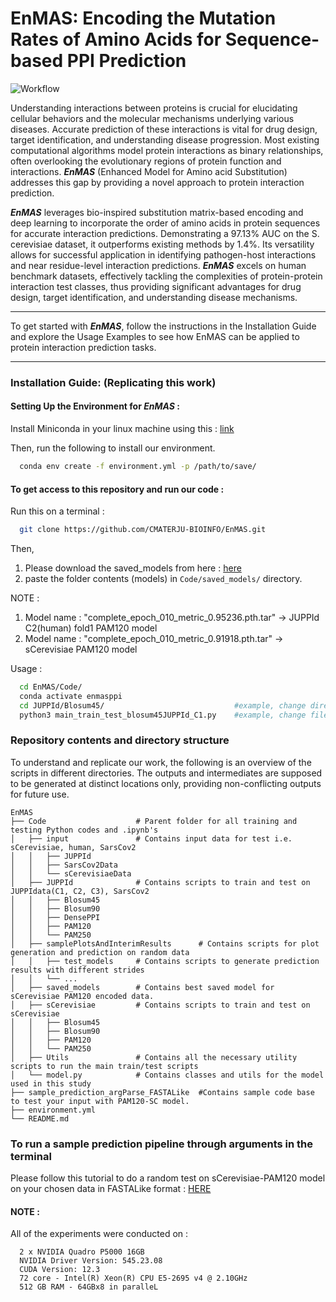 # EnMAS: Encoding the Mutation Rates of Amino Acids for Sequence-based PPI Prediction

![Workflow](https://github.com/CMATERJU-BIOINFO/EnMAS/assets/56863228/25884b58-f86d-4bc8-aee7-3b8537a01445)

Understanding interactions between proteins is crucial for elucidating cellular behaviors and the molecular mechanisms underlying various diseases. Accurate prediction of these interactions is vital for drug design, target identification, and understanding disease progression. Most existing computational algorithms model protein interactions as binary relationships, often overlooking the evolutionary regions of protein function and interactions. _**EnMAS**_ (Enhanced Model for Amino acid Substitution) addresses this gap by providing a novel approach to protein interaction prediction.

_**EnMAS**_ leverages bio-inspired substitution matrix-based encoding and deep learning to incorporate the order of amino acids in protein sequences for accurate interaction predictions. Demonstrating a 97.13% AUC on the S. cerevisiae dataset, it outperforms existing methods by 1.4%. Its versatility allows for successful application in identifying pathogen-host interactions and near residue-level interaction predictions. _**EnMAS**_ excels on human benchmark datasets, effectively tackling the complexities of protein-protein interaction test classes, thus providing significant advantages for drug design, target identification, and understanding disease mechanisms.

--------------------------------------------------------------------------------------------------------------------------------

To get started with _**EnMAS**_, follow the instructions in the Installation Guide and explore the Usage Examples to see how EnMAS can be applied to protein interaction prediction tasks.

--------------------------------------------------------------------------------------------------------------------------------

### Installation Guide: (Replicating this work)

#### Setting Up the Environment for _**EnMAS**_ :

Install Miniconda in your linux machine using this : [link](https://docs.conda.io/projects/conda/en/latest/user-guide/install/linux.html)

Then, run the following to install our environment.

```bash
  conda env create -f environment.yml -p /path/to/save/
```

#### To get access to this repository and run our code :
Run this on a terminal :
```bash
  git clone https://github.com/CMATERJU-BIOINFO/EnMAS.git
```

Then, 
1. Please download the saved_models from here : [here](https://drive.google.com/drive/folders/18aUtTZOvNRt4VWX-76RakvwcYJOvFSPn?usp=sharing)
2. paste the folder contents (models) in `Code/saved_models/` directory.

NOTE :
1. Model name : "complete_epoch_010_metric_0.95236.pth.tar" -> JUPPId C2(human) fold1 PAM120 model
2. Model name : "complete_epoch_010_metric_0.91918.pth.tar" -> sCerevisiae PAM120 model

Usage  :
```bash
  cd EnMAS/Code/
  conda activate enmasppi
  cd JUPPId/Blosum45/                             #example, change directory according to need
  python3 main_train_test_blosum45JUPPId_C1.py    #example, change filename according to need
```

### Repository contents and directory structure 

To understand and replicate our work, the following is an overview of the scripts in different directories. The outputs and intermediates are supposed to be generated at distinct locations only, providing non-conflicting outputs for future use.

```
EnMAS
├── Code                    # Parent folder for all training and testing Python codes and .ipynb's
│   ├── input               # Contains input data for test i.e. sCerevisiae, human, SarsCov2
│   │   ├── JUPPId
│   │   ├── SarsCov2Data
│   │   └── sCerevisiaeData
│   ├── JUPPId              # Contains scripts to train and test on JUPPIdata(C1, C2, C3), SarsCov2 
│   │   ├── Blosum45
│   │   ├── Blosum90
│   │   ├── DensePPI
│   │   ├── PAM120
│   │   └── PAM250
│   ├── samplePlotsAndInterimResults      # Contains scripts for plot generation and prediction on random data
│   │   ├── test_models     # Contains scripts to generate prediction results with different strides
│   │   └── ...
│   ├── saved_models        # Contains best saved model for sCerevisiae PAM120 encoded data. 
│   ├── sCerevisiae         # Contains scripts to train and test on sCerevisiae
│   │   ├── Blosum45
│   │   ├── Blosum90
│   │   ├── PAM120
│   │   └── PAM250
│   ├── Utils               # Contains all the necessary utility scripts to run the main train/test scripts
│   └── model.py            # Contains classes and utils for the model used in this study 
├── sample_prediction_argParse_FASTALike  #Contains sample code base to test your input with PAM120-SC model.
├── environment.yml
└── README.md
```

### To run a sample prediction pipeline through arguments in the terminal

Please follow this tutorial to do a random test on sCerevisiae-PAM120 model on your chosen data in FASTALike format : [HERE](sample_prediction_argParse_FASTALike/README.md#running-our-prediction-in-terminal-linux)

#### NOTE :

All of the experiments were conducted on :
```
  2 x NVIDIA Quadro P5000 16GB
  NVIDIA Driver Version: 545.23.08    
  CUDA Version: 12.3 
  72 core - Intel(R) Xeon(R) CPU E5-2695 v4 @ 2.10GHz
  512 GB RAM - 64GBx8 in paralleL
```
